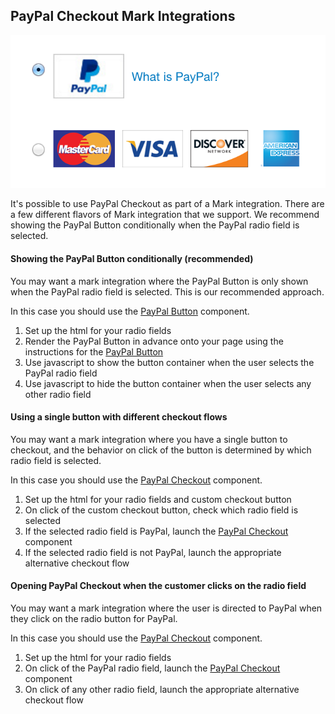 ## PayPal Checkout Mark Integrations

![PayPal Mark](./mark.png)

It's possible to use PayPal Checkout as part of a Mark integration. There are a few different flavors of Mark integration
that we support. We recommend showing the PayPal Button conditionally when the PayPal radio field is selected.


#### Showing the PayPal Button conditionally (recommended)

You may want a mark integration where the PayPal Button is only shown when the PayPal radio field is selected. This is
our recommended approach.

In this case you should use the [PayPal Button](./button.md) component.

1. Set up the html for your radio fields
2. Render the PayPal Button in advance onto your page using the instructions for the [PayPal Button](./button.md)
3. Use javascript to show the button container when the user selects the PayPal radio field
4. Use javascript to hide the button container when the user selects any other radio field


#### Using a single button with different checkout flows

You may want a mark integration where you have a single button to checkout, and the behavior on click of the button is
determined by which radio field is selected.

In this case you should use the [PayPal Checkout](./checkout.md) component.

1. Set up the html for your radio fields and custom checkout button
2. On click of the custom checkout button, check which radio field is selected
3. If the selected radio field is PayPal, launch the [PayPal Checkout](./checkout.md) component
4. If the selected radio field is not PayPal, launch the appropriate alternative checkout flow


#### Opening PayPal Checkout when the customer clicks on the radio field

You may want a mark integration where the user is directed to PayPal when they click on the radio button for PayPal.

In this case you should use the [PayPal Checkout](./checkout.md) component.

1. Set up the html for your radio fields
2. On click of the PayPal radio field, launch the [PayPal Checkout](./checkout.md) component
3. On click of any other radio field, launch the appropriate alternative checkout flow
